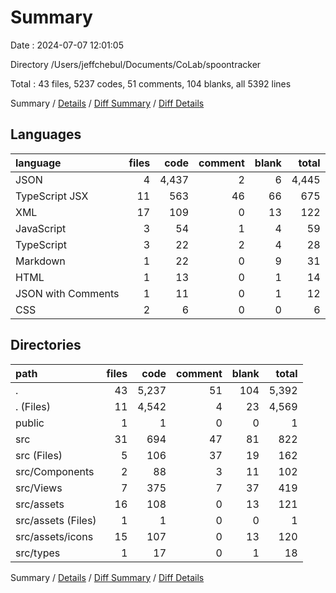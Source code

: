 # Summary

Date : 2024-07-07 12:01:05

Directory /Users/jeffchebul/Documents/CoLab/spoontracker

Total : 43 files,  5237 codes, 51 comments, 104 blanks, all 5392 lines

Summary / [Details](details.md) / [Diff Summary](diff.md) / [Diff Details](diff-details.md)

## Languages
| language | files | code | comment | blank | total |
| :--- | ---: | ---: | ---: | ---: | ---: |
| JSON | 4 | 4,437 | 2 | 6 | 4,445 |
| TypeScript JSX | 11 | 563 | 46 | 66 | 675 |
| XML | 17 | 109 | 0 | 13 | 122 |
| JavaScript | 3 | 54 | 1 | 4 | 59 |
| TypeScript | 3 | 22 | 2 | 4 | 28 |
| Markdown | 1 | 22 | 0 | 9 | 31 |
| HTML | 1 | 13 | 0 | 1 | 14 |
| JSON with Comments | 1 | 11 | 0 | 1 | 12 |
| CSS | 2 | 6 | 0 | 0 | 6 |

## Directories
| path | files | code | comment | blank | total |
| :--- | ---: | ---: | ---: | ---: | ---: |
| . | 43 | 5,237 | 51 | 104 | 5,392 |
| . (Files) | 11 | 4,542 | 4 | 23 | 4,569 |
| public | 1 | 1 | 0 | 0 | 1 |
| src | 31 | 694 | 47 | 81 | 822 |
| src (Files) | 5 | 106 | 37 | 19 | 162 |
| src/Components | 2 | 88 | 3 | 11 | 102 |
| src/Views | 7 | 375 | 7 | 37 | 419 |
| src/assets | 16 | 108 | 0 | 13 | 121 |
| src/assets (Files) | 1 | 1 | 0 | 0 | 1 |
| src/assets/icons | 15 | 107 | 0 | 13 | 120 |
| src/types | 1 | 17 | 0 | 1 | 18 |

Summary / [Details](details.md) / [Diff Summary](diff.md) / [Diff Details](diff-details.md)